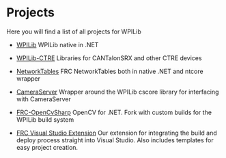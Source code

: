 
# Projects
Here you will find a list of all projects for WPILib

* [WPILib](https://github.com/robotdotnet/WPILib) WPILib native in .NET
* [WPILib-CTRE](https://github.com/robotdotnet/WPILib-CTRE) Libraries for CANTalonSRX and other CTRE devices
* [NetworkTables](https://github.com/robotdotnet/NetworkTables) FRC NetworkTables both in native .NET and ntcore wrapper
* [CameraServer](https://github.com/robotdotnet/CameraServer) Wrapper around the WPILib cscore library for interfacing with CameraServer
* [FRC-OpenCvSharp](https://github.com/robotdotnet/FRC-OpenCvSharp) OpenCV for .NET. Fork with custom builds for the WPILib build system


* [FRC Visual Studio Extension](https://github.com/robotdotnet/FRC-Extension) Our extension for integrating the build and deploy process straight into Visual Studio. Also includes templates for easy project creation.